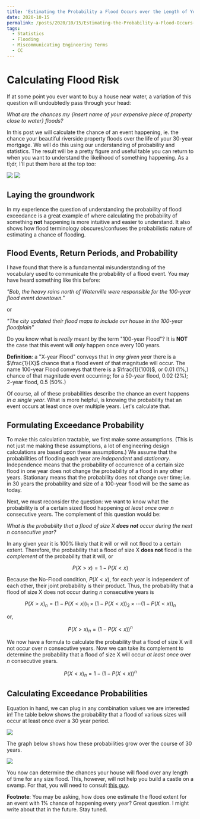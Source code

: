 ```yaml
---
title: 'Estimating the Probability a Flood Occurs over the Length of Your Mortgage'
date: 2020-10-15
permalink: /posts/2020/10/15/Estimating-the-Probability-a-Flood-Occurs-over-the-Length-of-Your-Mortgage
tags:
  - Statistics
  - Flooding
  - Miscommunicating Engineering Terms
  - CC
---
```


# Calculating Flood Risk

If at some point you ever want to buy a house near water, a variation of this question will undoubtedly pass through your head:

*What are the chances my {insert name of your expensive piece of property close to water} floods?*

In this post we will calculate the chance of an event happening, ie. the chance your beautiful riverside property floods over the life of your 30-year mortgage.
We will do this using our understanding of probability and statistics.
The result will be a pretty figure and useful table you can return to when you want to understand the likelihood of something happening.
As a tl;dr, I'll put them here at the top too:

<img src="https://gregjewi.github.io/images/flood-stats-table.png">

<img src="https://gregjewi.github.io/images/FloodExcedanceCurves.svg">

## Laying the groundwork
In my experience the question of understanding the probability of flood exceedance is a great example of where calculating the probability of something **not** happening is more intuitive and easier to understand.
It also shows how flood terminology obscures/confuses the probabilistic nature of estimating a chance of flooding.

## Flood Events, Return Periods, and Probability
I have found that there is a fundamental misunderstanding of the vocabulary used to communicate the probability of a flood event.
You may have heard something like this before:

*"Bob, the heavy rains north of Waterville were responsible for the 100-year flood event downtown."*

or

*"The city updated their flood maps to include our house in the 100-year floodplain"*

Do you know what is *really* meant by the term "100-year Flood"?
It is **NOT** the case that this event will *only* happen once every 100 years.

**Definition**: a "X-year Flood" conveys that *in any given year* there is a $\frac{1}{X}$ chance that a flood event of that magnitude will occur. 
The name 100-year Flood conveys that there is a $\frac{1}{100}$, or 0.01 (1%,) chance of that magnitude event occurring; for a 50-year flood, 0.02 (2%); 2-year flood, 0.5 (50%.)

Of course, all of these probabilities describe the chance an event happens *in a single year*.
What is more helpful, is knowing the probability that an event occurs at least once over multiple years.
Let's calculate that.

## Formulating Exceedance Probability
To make this calculation tractable, we first make some assumptions.
(This is not just me making these assumptions, a lot of engineering design calculations are based upon these assumptions.)
We assume that the probabilities of flooding each year are *independent* and *stationary*.
Independence means that the probability of occurrence of a certain size flood in one year does not change the probability of a flood in any other years.
Stationary means that the probability does not change over time; i.e. in 30 years the probability and size of a 100-year flood will be the same as today.

Next, we must reconsider the question:
we want to know what the probability is of a certain sized flood happening *at least once* over $n$ consecutive years.
The complement of this question would be:

*What is the probability that a flood of size X **does not** occur during the next $n$ consecutive year?*

In any given year it is 100% likely that it will or will not flood to a certain extent.
Therefore, the probability that a flood of size X **does not** flood is the *complement* of the probability that it will, or 

$$P(X > x) = 1 - P(X < x)$$

Because the No-Flood condition,  $P(X < x)$, for each year is independent of each other, their joint probability is their product.
Thus, the probability that a flood of size X does not occur during $n$ consecutive years is

$$P(X > x)_{n} = (1 - P(X < x))_{1} \times (1 - P(X < x))_{2} \times \cdots (1 - P(X < x))_{n} $$

or,

$$P(X > x)_{n} = \left(1 - P(X < x)\right)^{n}$$

We now have a formula to calculate the probability that a flood of size X will not occur over $n$ consecutive years.
Now we can take its complement to determine the probability that a flood of size X will occur *at least once* over $n$ consecutive years.

$$P(X < x)_{n} = 1 - \left(1 - P(X < x)\right)^{n}$$

## Calculating Exceedance Probabilities
Equation in hand, we can plug in any combination values we are interested in!
The table below shows the probability that a flood of various sizes will occur at least once over a 30 year period.

<img src="https://gregjewi.github.io/images/flood-stats-table.png">

The graph below shows how these probabilities grow over the course of 30 years.

<img src="https://gregjewi.github.io/images/FloodExcedanceCurves.svg">

You now can determine the chances your house will flood over any length of time for any size flood. 
This, however, will not help you build a castle on a swamp. 
For that, you will need to consult [this guy](https://youtu.be/w82CqjaDKmA).

**Footnote**: 
You may be asking, how does one estimate the flood extent for an event with 1% chance of happening every year?
Great question.
I might write about that in the future.
Stay tuned.